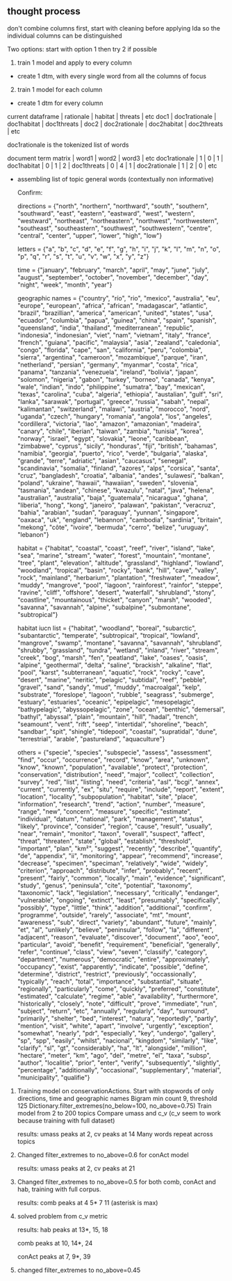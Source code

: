 ## thought process
don't combine columns first, start with cleaning before applying lda so the individual columns can be distinguished

Two options: start with option 1 then try 2 if possible
1) train 1 model and apply to every column
  - create 1 dtm, with every single word from all the columns of focus

2) train 1 model for each column
  - create 1 dtm for every column

current dataframe
      |  rationale      |  habitat     |  threats     |  etc
doc1  |  doc1rationale  |  doc1habitat |  doc1threats |
doc2  |  doc2rationale  |  doc2habitat |  doc2threats |
etc

doc1rationale is the tokenized list of words

document term matrix
                | word1 | word2 | word3 | etc
  doc1rationale |   1   |   0   |   1   |
  doc1habitat   |   0   |   1   |   2   |
  doc1threats   |   0   |   4   |   1   |
  doc2rationale |   1   |   2   |   0   |
  etc

- assembling list of topic general words (contextually non informative)

  Confirm:

  directions = {"north", "northern", "northward", "south", "southern", "southward", "east", "eastern", "eastward", "west", "western", "westward", "northeast", "northeastern", "northwest", "northwestern", "southeast", "southeastern", "southwest", "southwestern", "centre", "central", "center", "upper", "lower", "high", "low"}

  letters = {"a", "b", "c", "d", "e", "f", "g", "h", "i", "j", "k", "l", "m", "n", "o", "p", "q", "r", "s", "t", "u", "v", "w", "x", "y", "z"}

  time = {"january", "february", "march", "april", "may", "june", "july", "august", "september", "october", "november", "december", "day", "night", "week", "month", "year"}

  geographic names = {"country", "río", "rio", "mexico", "australia", "eu", "europe", "european", "africa", "african", "madagascar", "atlantic", "brazil", "brazillian", "america", "american", "united", "states", "usa", "ecuador", "columbia", "papua", "guinea", "china", "spain", "spanish", "queensland", "india", "thailand", "mediterranean", "republic", "indonesia", "indonesian", "viet", "nam", "vietnam", "italy", "france", "french", "guiana", "pacific", "malaysia", "asia", "zealand", "caledonia", "congo", "florida", "cape", "san", "california", "peru", "colombia", "sierra", "argentina", "cameroon", "mozambique", "parque", "iran", "netherland", "persian", "germany", "myanmar", "costa", "rica", "panama", "tanzania", "venezuela", "ireland", "bolivia", "japan", "solomon", "nigeria", "gabon", "turkey", "borneo", "canada", "kenya", "wale", "indian", "indo", "philippine", "sumatra", "bay", "mexican", "texas", "carolina", "cuba", "algeria", "ethiopia", "austalian", "gulf", "sri", "lanka", "sarawak", "portugal", "greece", "russia", "sabah", "nepal", "kalimantan", "switzerland", "malawi", "austria", "morocco", "nord", "uganda", "czech", "hungary", "romania", "angola", "los", "angeles", "cordillera", "victoria", "lao", "amazon", "amazonian", "madeira", "canary", "chile", "iberian", "taiwan", "zambia", "tunisia", "korea", "norway", "israel", "egypt", "slovakia", "leone", "caribbean", "zimbabwe", "cyprus", "sicily", "honduras", "fiji", "british", "bahamas", "namibia", "georgia", "puerto", "rico", "verde", "bulgaria", "alaska", "grande", "terre", "adriatic", "asian", "caucasus", "senegal", "scandinavia", "somalia", "finland", "azores", "alps", "corsica", "santa", "cruz", "bangladesh", "croatia", "albania", "andes", "sulawesi", "balkan", "poland", "ukraine", "hawaii", "hawaiian", "sweden", "slovenia", "tasmania", "andean", "chinese", "kwazulu", "natal", "java", "helena", "australian", "australia", "baja", "guatemala", "nicaragua", "ghana", "liberia", "hong", "kong", "janeiro", "palawan", "pakistan", "veracruz", "bahia", "arabian", "sudan", "paraguay", "yunnan", "singapore", "oaxaca", "uk", "england", "lebannon", "cambodia", "sardinia", "britain", "mekong", "côte", "ivoire", "bermuda", "cerro", "belize", "uruguay", "lebanon"}

  habitat = {"habitat", "coastal", "coast", "reef", "river", "island", "lake", "sea", "marine", "stream", "water", "forest", "mountain", "montane", "tree", "plant", "elevation", "altitude", "grassland", "highland", "lowland", "woodland", "tropical", "basin", "rocky", "bank", "hill", "cave", "valley", "rock", "mainland", "herbarium", "plantation", "freshwater", "meadow", "muddy", "mangrove", "pool", "lagoon", "rainforest", "rainfor", "steppe", "ravine", "cliff", "offshore", "desert", "waterfall", "shrubland", "stony", "coastline", "mountainous", "thicket", "canyon", "marsh", "wooded", "savanna", "savannah", "alpine", "subalpine", "submontane", "subtropical"}

  habitat iucn list = {"habitat", "woodland", "boreal", "subarctic", "subantarctic", "temperate", "subtropical", "tropical", "lowland", "mangrove", "swamp", "montane", "savanna", "savannah", "shrubland", "shrubby", "grassland", "tundra", "wetland", "inland", "river", "stream", "creek", "bog", "marsh", "fen", "peatland", "lake", "oases", "oasis", "alpine", "geothermal", "delta", "saline", "brackish", "alkaline", "flat", "pool", "karst", "subterranean", "aquatic", "rock", "rocky", "cave", "desert", "marine", "neritic", "pelagic", "subtidal", "reef", "pebble", "gravel", "sand", "sandy", "mud", "muddy", "macroalgal", "kelp", "substrate", "foreslope", "lagoon", "rubble", "seagrass", "submerge", "estuary", "estuaries", "oceanic", "epipelagic", "mesopelagic", "bathypelagic", "abyssopelagic", "zone", "ocean", "benthic", "demersal", "bathyl", "abyssal", "plain", "mountain", "hill", "hadal", "trench", "seamount", "vent", "rift", "seep", "intertidal", "shoreline", "beach", "sandbar", "spit", "shingle", "tidepool", "coastal", "supratidal", "dune", "terrestrial", "arable", "pastureland", "aquaculture"}

  others = {"specie", "species", "subspecie", "assess", "assessment", "find", "occur", "occurrence", "record", "know", "area", "unknown", "know", "known", "population", "available", "protect", "protection", "conservation", "distribution", "need", "major", "collect", "collection", "survey", "red", "list", "listing", "need", "criteria", "asl", "bcgi", "annex", "current", "currently", "ex", "situ", "require", "include", "report", "extent", "location", "locality", "subpopulation", "habitat", "site", "place", "information", "research", "trend", "action", "number", "measure", "range", "new", "concern", "measure", "specific", "estimate", "individual", "datum", "national", "park", "management", "status", "likely", "province", "consider", "region", "cause", "result", "usually", "near", "remain", "monitor", "taxon", "overall", "suspect", "affect", "threat", "threaten", "state", "global", "establish", "threshold", "important", "plan", "km²", "suggest", "recently", "describe", "quantify", "de", "appendix", "ii", "monitoring", "appear", "recommend", "increase", "decrease", "specimen", "speciman", "relatively", "wide", "widely", "criterion", "approach", "distribute", "infer", "probably", "recent", "present", "fairly", "common", "locally", "main", "evidence", "significant", "study", "genus", "peninsula", "cite", "potential", "taxonomy", "taxonomic", "lack", "legislation", "necessary", "critically", "endanger", "vulnerable", "ongoing", "extinct", "least", "presumably", "specifically", "possibly", "type", "little", "think", "addition", "additional", "confirm", "programme", "outside", "rarely", "associate", "mt", "mount", "awareness", "sub", "direct", "variety", "abundant", "future", "mainly", "et", "al", "unlikely", "believe", "peninsular", "follow", "la", "different", "adjacent", "reason", "evaluate", "discover", "document", "aoo", "eoo", "particular", "avoid", "benefit", "requirement", "beneficial", "generally", "refer", "continue", "class", "view", "seven", "classify", "category", "department", "numerous", "democratic", "entire", "approximately", "occupancy", "exist", "apparently", "indicate", "possible", "define", "determine", "district", "restrict", "previously", "occassionally", "typically", "reach", "total", "importance", "substantial", "situate", "regionally", "particularly", "come", "quickly", "preferred", "constitute", "estimated", "calculate", "regime", "able", "availability", "furthermore", "historically", "closely", "note", "difficult", "prove", "immediate", "run", "subject", "return", "etc", "annually", "regularly", "day", "surround", "primarily", "shelter", "bed", "interest", "natura", "reportedly", "partly", "mention", "visit", "white", "apart", "involve", "urgently", "exception", "somewhat", "nearly", "pdr", "especially", "key", "undergo", "gallery", "sp", "spp", "easily", "whilst", "nacional", "kingdom", "similarly", "like", "clarify", "sl", "gt", "considerably", "ha", "lt", "alongside", "million", "hectare", "meter", "km", "ago", "del", "metre", "el", "taxa", "subsp", "author", "localitie", "prior", "enter", "verify", "subsequently", "slightly", "percentage", "additionally", "occasional", "supplementary", "material", "municipality", "qualifie"}


    




1) Training model on conservationActions.
    Start with stopwords of only directions, time and geographic names
    Bigram min count 9, threshold 125
    Dictionary.filter_extremes(no_below=100, no_above=0.75)
    Train model from 2 to 200 topics
    Compare umass and c_v (c_v seem to work because training with full dataset)

    results:
    umass peaks at 2, cv peaks at 14
    Many words repeat across topics

2) Changed filter_extremes to no_above=0.6 for conAct model

    results:
    umass peaks at 2, cv peaks at 21

3) Changed filter_extremes to no_above=0.5 for both comb, conAct and hab, training with full corpus.

    results:
    comb peaks at 4 5* 7 11 (asterisk is max)

4) solved problem from c_v metric

    results:
    hab peaks at 13*, 15, 18

    comb peaks at 10, 14*, 24

    conAct peaks at 7, 9*, 39

5) changed filter_extremes to no_above=0.45









